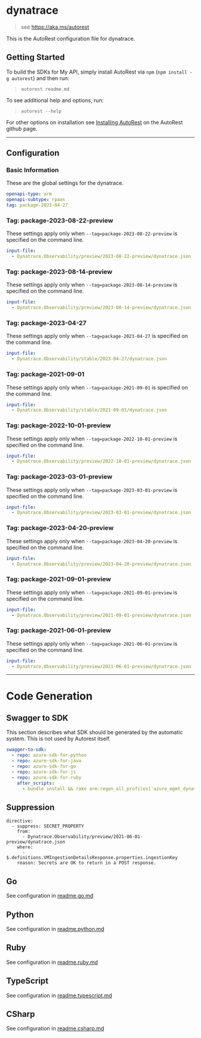 # dynatrace

> see https://aka.ms/autorest

This is the AutoRest configuration file for dynatrace.

## Getting Started

To build the SDKs for My API, simply install AutoRest via `npm` (`npm install -g autorest`) and then run:

> `autorest readme.md`

To see additional help and options, run:

> `autorest --help`

For other options on installation see [Installing AutoRest](https://aka.ms/autorest/install) on the AutoRest github page.

---

## Configuration

### Basic Information

These are the global settings for the dynatrace.

``` yaml
openapi-type: arm
openapi-subtype: rpaas
tag: package-2023-04-27
```

### Tag: package-2023-08-22-preview

These settings apply only when `--tag=package-2023-08-22-preview` is specified on the command line.

```yaml $(tag) == 'package-2023-08-22-preview'
input-file:
  - Dynatrace.Observability/preview/2023-08-22-preview/dynatrace.json
```

### Tag: package-2023-08-14-preview

These settings apply only when `--tag=package-2023-08-14-preview` is specified on the command line.

```yaml $(tag) == 'package-2023-08-14-preview'
input-file:
  - Dynatrace.Observability/preview/2023-08-14-preview/dynatrace.json
```

### Tag: package-2023-04-27

These settings apply only when `--tag=package-2023-04-27` is specified on the command line.

``` yaml $(tag) == 'package-2023-04-27'
input-file:
  - Dynatrace.Observability/stable/2023-04-27/dynatrace.json
```

### Tag: package-2021-09-01

These settings apply only when `--tag=package-2021-09-01` is specified on the command line.

``` yaml $(tag) == 'package-2021-09-01'
input-file:
  - Dynatrace.Observability/stable/2021-09-01/dynatrace.json
```

### Tag: package-2022-10-01-preview

These settings apply only when `--tag=package-2022-10-01-preview` is specified on the command line.

``` yaml $(tag) == 'package-2022-10-01-preview'
input-file:
  - Dynatrace.Observability/preview/2022-10-01-preview/dynatrace.json
```

### Tag: package-2023-03-01-preview

These settings apply only when `--tag=package-2023-03-01-preview` is specified on the command line.

``` yaml $(tag) == 'package-2023-03-01-preview'
input-file:
  - Dynatrace.Observability/preview/2023-03-01-preview/dynatrace.json
```

### Tag: package-2023-04-20-preview

These settings apply only when `--tag=package-2023-04-20-preview` is specified on the command line.

``` yaml $(tag) == 'package--2023-04-20-preview'
input-file:
  - Dynatrace.Observability/preview/2023-04-20-preview/dynatrace.json
```

### Tag: package-2021-09-01-preview

These settings apply only when `--tag=package-2021-09-01-preview` is specified on the command line.

``` yaml $(tag) == 'package-2021-09-01-preview'
input-file:
  - Dynatrace.Observability/preview/2021-09-01-preview/dynatrace.json
```

### Tag: package-2021-06-01-preview

These settings apply only when `--tag=package-2021-06-01-preview` is specified on the command line.

``` yaml $(tag) == 'package-2021-06-01-preview'
input-file:
  - Dynatrace.Observability/preview/2021-06-01-preview/dynatrace.json
```

---

# Code Generation

## Swagger to SDK

This section describes what SDK should be generated by the automatic system.
This is not used by Autorest itself.

``` yaml $(swagger-to-sdk)
swagger-to-sdk:
  - repo: azure-sdk-for-python
  - repo: azure-sdk-for-java
  - repo: azure-sdk-for-go
  - repo: azure-sdk-for-js
  - repo: azure-sdk-for-ruby
    after_scripts:
      - bundle install && rake arm:regen_all_profiles['azure_mgmt_dynatrace']
```

## Suppression

``` 
directive:
  - suppress: SECRET_PROPERTY
    from:
      - Dynatrace.Observability/preview/2021-06-01-preview/dynatrace.json
    where:
      - $.definitions.VMIngestionDetailsResponse.properties.ingestionKey
    reason: Secrets are OK to return in a POST response.
```

## Go

See configuration in [readme.go.md](./readme.go.md)

## Python

See configuration in [readme.python.md](./readme.python.md)

## Ruby

See configuration in [readme.ruby.md](./readme.ruby.md)

## TypeScript

See configuration in [readme.typescript.md](./readme.typescript.md)

## CSharp

See configuration in [readme.csharp.md](./readme.csharp.md)
